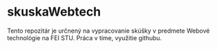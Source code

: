# skuskaWebtech
Tento repozitár je určnený na vypracovanie skúšky v predmete Webové technológie na FEI STU. 
Práca v tíme, využitie githubu.
